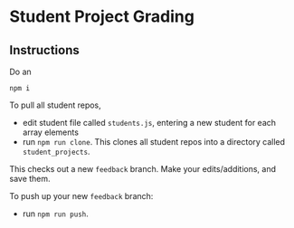 # Student Project Grading

## Instructions

Do an

  `npm i`

To pull all student repos, 
- edit student file called `students.js`, entering a new student for each array elements
- run `npm run clone`.  This clones all student repos into a directory called `student_projects`.

This checks out a new `feedback` branch. Make your edits/additions, and save them.

To push up your new `feedback` branch:
- run `npm run push`.

